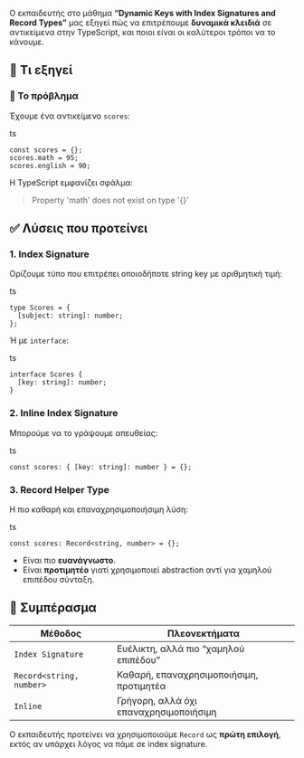 Ο εκπαιδευτής στο μάθημα **“Dynamic Keys with Index Signatures and Record Types”** μας εξηγεί πώς να επιτρέπουμε **δυναμικά κλειδιά** σε αντικείμενα στην TypeScript, και ποιοι είναι οι καλύτεροι τρόποι να το κάνουμε.

## 🧠 Τι εξηγεί

### 🔹 Το πρόβλημα

Έχουμε ένα αντικείμενο `scores`:

ts

```tsx
const scores = {};
scores.math = 95;
scores.english = 90;
```

Η TypeScript εμφανίζει σφάλμα:

> Property 'math' does not exist on type '{}'
> 

## ✅ Λύσεις που προτείνει

### 1. **Index Signature**

Ορίζουμε τύπο που επιτρέπει οποιοδήποτε string key με αριθμητική τιμή:

ts

```tsx
type Scores = {
  [subject: string]: number;
};
```

Ή με `interface`:

ts

```tsx
interface Scores {
  [key: string]: number;
}
```

### 2. **Inline Index Signature**

Μπορούμε να το γράψουμε απευθείας:

ts

```tsx
const scores: { [key: string]: number } = {};
```

### 3. **Record Helper Type**

Η πιο καθαρή και επαναχρησιμοποιήσιμη λύση:

ts

```tsx
const scores: Record<string, number> = {};
```

- Είναι πιο **ευανάγνωστο**.
- Είναι **προτιμητέο** γιατί χρησιμοποιεί abstraction αντί για χαμηλού επιπέδου σύνταξη.

## 🎯 Συμπέρασμα

| Μέθοδος | Πλεονεκτήματα |
| --- | --- |
| `Index Signature` | Ευέλικτη, αλλά πιο “χαμηλού επιπέδου” |
| `Record<string, number>` | Καθαρή, επαναχρησιμοποιήσιμη, προτιμητέα |
| `Inline` | Γρήγορη, αλλά όχι επαναχρησιμοποιήσιμη |

Ο εκπαιδευτής προτείνει να χρησιμοποιούμε `Record` ως **πρώτη επιλογή**, εκτός αν υπάρχει λόγος να πάμε σε index signature.